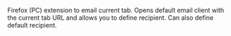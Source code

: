 Firefox (PC) extension to email current tab. 
Opens default email client with the current tab URL and allows you to define recipient.
Can also define default recipient.
